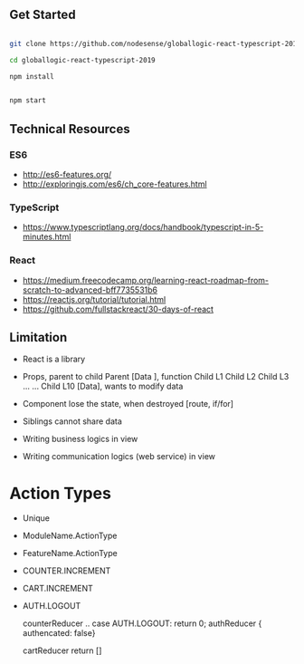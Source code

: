 ## Get Started

```bash

git clone https://github.com/nodesense/globallogic-react-typescript-2019

cd globallogic-react-typescript-2019

npm install


npm start

```

## Technical Resources

### ES6

- http://es6-features.org/
- http://exploringjs.com/es6/ch_core-features.html

### TypeScript

- https://www.typescriptlang.org/docs/handbook/typescript-in-5-minutes.html

### React
- https://medium.freecodecamp.org/learning-react-roadmap-from-scratch-to-advanced-bff7735531b6
- https://reactjs.org/tutorial/tutorial.html
- https://github.com/fullstackreact/30-days-of-react


## Limitation

- React is a library
- Props, parent to child
    Parent  [Data ], function
        Child L1
            Child L2
                Child L3
                    ...
                    ...
                        Child L10 [Data], wants to modify data
        
- Component lose the state, when destroyed [route, if/for]

- Siblings cannot share data

- Writing business logics in view

- Writing communication logics (web service) in view


# Action Types

- Unique
- ModuleName.ActionType
- FeatureName.ActionType

- COUNTER.INCREMENT
- CART.INCREMENT

- AUTH.LOGOUT

     counterReducer
        ..
        case AUTH.LOGOUT: 
            return 0;
     authReducer
            { authencated: false}

     cartReducer
            return []